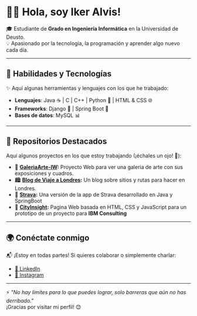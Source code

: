 #  👨‍💻  Hola, soy Iker Alvis!

🎓 Estudiante de **Grado en Ingeniería Informática** en la Universidad de Deusto.  
💡 Apasionado por la tecnología, la programación y aprender algo nuevo cada día.  

---

## 🌟 Habilidades y Tecnologías  
✨ Aquí algunas herramientas y lenguajes con los que he trabajado:  

- **Lenguajes**: Java ☕ | C | C++ | Python 🐍 | HTML & CSS 🌐  
- **Frameworks**: Django 🍇 | Spring Boot 🌱  
- **Bases de datos**: MySQL 📊  

---

## 📂 Repositorios Destacados  
Aquí algunos proyectos en los que estoy trabajando (¡échales un ojo! 👀):  

- 🎨 **[GaleriaArte-IW](https://github.com/ikeralvis/GaleriaArte-IW):**  Proyecto Web para ver una galeria de arte con sus exposiciones y cuadros. 
- 🏙️ **[Blog de Viaje a Londres](https://github.com/ikeralvis/BlogLondres):** Un blog sobre sitios y rutas para hacer en Londres. 
- 🚴 **[Strava](https://github.com/mikelgarduno/strava-DS5):** Una versión de la app de Strava desarrollado en Java y SpringBoot
- 🏢 **[CityInsight](https://ikeralvis.github.io/CityInsight/):** Pagina Web basada en HTML, CSS y JavaScript para un prototipo de un proyecto para **IBM Consulting**
---

## 🌍 Conéctate conmigo  
📬 ¡Estoy en todas partes! Si quieres colaborar o simplemente charlar:  

- [💼 LinkedIn](www.linkedin.com/in/iker-veloso)   
- [📸 Instagram](https://www.instagram.com/iker.r14/)  

---

⚡ _"No hay límites para lo que puedes lograr, solo barreras que aún no has derribado."_  
¡Gracias por visitar mi perfil! 😊  
